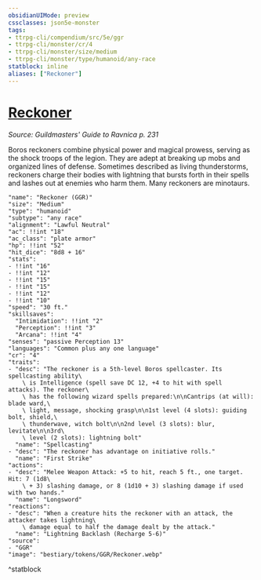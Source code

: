 ```yaml
---
obsidianUIMode: preview
cssclasses: json5e-monster
tags:
- ttrpg-cli/compendium/src/5e/ggr
- ttrpg-cli/monster/cr/4
- ttrpg-cli/monster/size/medium
- ttrpg-cli/monster/type/humanoid/any-race
statblock: inline
aliases: ["Reckoner"]
---
```

# [Reckoner](3-Compendium\CLI\bestiary\humanoid/reckoner-ggr.md)
*Source: Guildmasters' Guide to Ravnica p. 231*  

Boros reckoners combine physical power and magical prowess, serving as the shock troops of the legion. They are adept at breaking up mobs and organized lines of defense. Sometimes described as living thunderstorms, reckoners charge their bodies with lightning that bursts forth in their spells and lashes out at enemies who harm them. Many reckoners are minotaurs.

```statblock
"name": "Reckoner (GGR)"
"size": "Medium"
"type": "humanoid"
"subtype": "any race"
"alignment": "Lawful Neutral"
"ac": !!int "18"
"ac_class": "plate armor"
"hp": !!int "52"
"hit_dice": "8d8 + 16"
"stats":
- !!int "16"
- !!int "12"
- !!int "15"
- !!int "15"
- !!int "12"
- !!int "10"
"speed": "30 ft."
"skillsaves":
  "Intimidation": !!int "2"
  "Perception": !!int "3"
  "Arcana": !!int "4"
"senses": "passive Perception 13"
"languages": "Common plus any one language"
"cr": "4"
"traits":
- "desc": "The reckoner is a 5th-level Boros spellcaster. Its spellcasting ability\
    \ is Intelligence (spell save DC 12, +4 to hit with spell attacks). The reckoner\
    \ has the following wizard spells prepared:\n\nCantrips (at will): blade ward,\
    \ light, message, shocking grasp\n\n1st level (4 slots): guiding bolt, shield,\
    \ thunderwave, witch bolt\n\n2nd level (3 slots): blur, levitate\n\n3rd\
    \ level (2 slots): lightning bolt"
  "name": "Spellcasting"
- "desc": "The reckoner has advantage on initiative rolls."
  "name": "First Strike"
"actions":
- "desc": "Melee Weapon Attack: +5 to hit, reach 5 ft., one target. Hit: 7 (1d8\
    \ + 3) slashing damage, or 8 (1d10 + 3) slashing damage if used with two hands."
  "name": "Longsword"
"reactions":
- "desc": "When a creature hits the reckoner with an attack, the attacker takes lightning\
    \ damage equal to half the damage dealt by the attack."
  "name": "Lightning Backlash (Recharge 5-6)"
"source":
- "GGR"
"image": "bestiary/tokens/GGR/Reckoner.webp"
```
^statblock